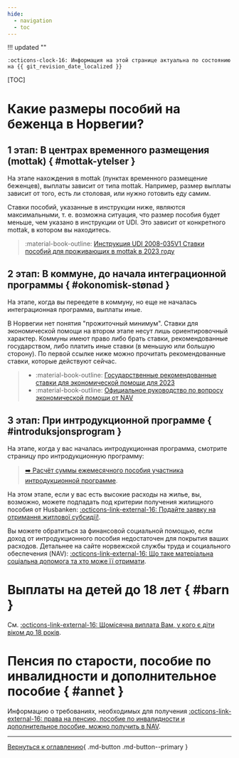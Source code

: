 ```yaml
---
hide:
  - navigation
  - toc
---
```

!!! updated ""

    :octicons-clock-16: Информация на этой странице актуальна по состоянию на {{ git_revision_date_localized }}

[TOC]

# Какие размеры пособий на беженца в Норвегии?
## 1 этап: В центрах временного размещения (mottak) { #mottak-ytelser }
На этапе нахождения в mottak (пунктах временного размещение беженцев), выплаты зависит от типа mottak. Например, размер выплаты зависит от того, есть ли столовая, или нужно готовить еду самим. 

Ставки пособий, указанные в инструкции ниже, являются максимальными, т. е. возможна ситуация, что размер пособия будет меньше, чем указано в инструкции от UDI. Это зависит от конкретного mottak, в котором вы находитесь. 

> :material-book-outline: [Инструкция UDI 2008-035V1 Ставки пособий для проживающих в mottak в 2023 году](https://www.udiregelverk.no/rettskilder/udi-retningslinjer/udi-2008-035/udi-2008-035v1/)

## 2 этап: В коммуне, **до** начала интеграционной программы { #okonomisk-stønad }

На этапе, когда вы переедете в коммуну, но еще не началась интеграционная программа, выплаты иные. 

В Норвегии нет понятия "прожиточный минимум". Ставки для экономической помощи на втором этапе несут лишь ориентировочный характер. Коммуны имеют право либо брать ставки, рекомендованные государством, либо платить иные ставки (в меньшую или большую сторону). По первой ссылке ниже можно прочитать рекомендованные ставки, которые действуют сейчас. 

> - :material-book-outline: [Государственные рекомендованные ставки для экономической помощи для 2023](https://www.regjeringen.no/no/dokumenter/rundskriv-a-22023-statlege-rettleiande-retningslinjer-for-okonomisk-stonad-for-2023/id2986270/)
> - :material-book-outline: [Официальное руководство по вопросу экономической помощи от NAV](https://www.statsforvalteren.no/siteassets/fm-agder/bilder-agder/helse-omsorg-og-sosialtjenester-bilder/sosiale-tjenester/ny-veileder-om-okonomisk-stonad-etter-sosialtjenesteloven.pdf)

## 3 этап: При интродукционной программе { #introduksjonsprogram }

На этапе, когда у вас началась интродукционная программа, смотрите страницу про интродукционную программу:

> [:arrow_right: Расчёт суммы ежемесячного пособия участника интродукционной программе](introduksjonsprogram.md/#introduksjonsstonad).

На этом этапе, если у вас есть высокие расходы на жилье, вы, возможно, можете подпадать под критерии получения жилищного пособия от Husbanken: [:octicons-link-external-16: Подайте заявку на отримання житлової субсидії!](https://nedlasting.husbanken.no/Filer/9e5u.pdf). 

Вы можете обратиться за финансовой социальной помощью, если доход от интродукционного пособия недостаточен для покрытия ваших расходов. Детальнее на сайте норвежской службы труда и социального обеспечения (NAV): [:octicons-link-external-16: Що таке матеріальна соціальна допомога та хто може її отримати](https://www.nav.no/ukraina/uk#okonomisk-sosialhjelp-ua).

# Выплаты на детей до 18 лет { #barn }
См. [:octicons-link-external-16: Щомісячна виплата Вам, у кого є діти віком до 18 років](https://www.nav.no/ukraina/uk#pengestotte-barn-ua).

# Пенсия по старости, пособие по инвалидности и дополнительное пособие { #annet }
Информацию о требованиях, необходимых для получения [:octicons-link-external-16: права на пенсию, пособие по инвалидности и дополнительное пособие, можно получить в NAV](https://www.nav.no/ukraina/uk#alderpensjon-uforetrygd-og-supplerende-stonad-ua).

---

[Вернуться к оглавлению](index.md){ .md-button .md-button--primary }
